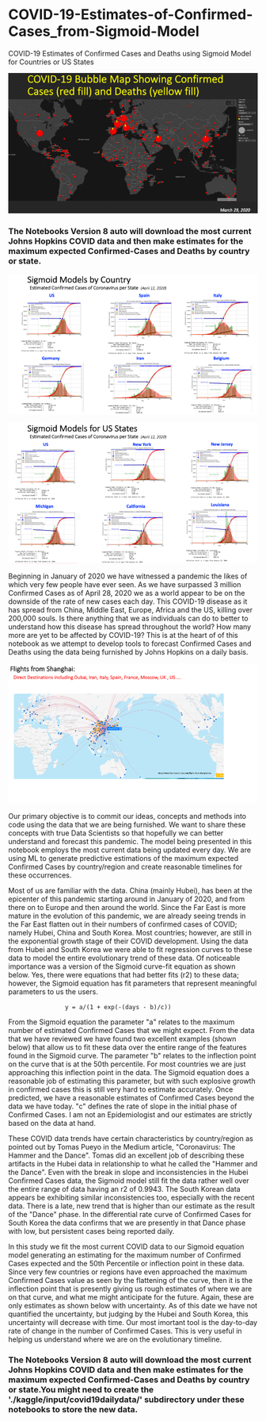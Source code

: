 # COVID-19-Estimates-of-Confirmed-Cases_from-Sigmoid-Model
COVID-19 Estimates of Confirmed Cases and Deaths using Sigmoid Model for Countries or US States

![COVID](BubbleMap_mch29.png)

### The Notebooks Version 8 auto will download the most current Johns Hopkins COVID data and then make estimates for the maximum expected Confirmed-Cases and Deaths by country or state.


![COVID](sigmoid_model_estimates.png)

![COVID](sigmoid_model_estimates_US.png)


Beginning in January of 2020 we have witnessed a pandemic the likes of which very few people have ever seen. As we have surpassed 3 million Confirmed Cases as of April 28, 2020 we as a world appear to be on the downside of the rate of new cases each day.  This COVID-19 disease as it has spread from China, Middle East, Europe, Africa and the US, killing over 200,000 souls. Is there anything that we as individuals can do to better to understand how this disease has spread throughout the world? How many more are yet to be affected by COVID-19? This is at the heart of of this notebook as we attempt to develop tools to forecast Confirmed Cases and Deaths using the data being furnished by Johns Hopkins on a daily basis.  

![COVID](ChinaFlights.png)

Our primary objective is to commit our ideas, concepts and methods into code using the data that we are being furnished. We want to share these concepts with true Data Scientists so that hopefully we can better understand and forecast this pandemic. The model being presented in this notebook employs the most current data being updated every day. We are using ML to generate predictive estimations of the maximum expected Confirmed Cases by country/region and create reasonable timelines for these occurrences.

Most of us are familiar with the data. China (mainly Hubei), has been at the epicenter of this pandemic starting around in  January of 2020, and from there on to Europe and then around the world. Since the Far East is more mature in the evolution of this pandemic, we are already seeing trends in the Far East flatten out in their numbers of confirmed cases of COVID; namely Hubei, China and South Korea. Most countries; however, are still in the exponential growth stage of their COVID development. Using the data from Hubei and South Korea we were able to fit regression curves to these data to model the entire evolutionary trend of these data. Of noticeable importance was a version of the Sigmoid curve-fit equation as shown below. Yes, there were equations that had better fits (r2) to these data; however, the Sigmoid equation has fit parameters that represent meaningful parameters to us the users.

                    y = a/(1 + exp(-(days - b)/c))

From the Sigmoid equation the parameter "a" relates to the maximum number of estimated Confirmed Cases that we might expect. From the data that we have reviewed we have found two excellent examples (shown below) that allow us to fit these data over the entire range of the features found in the Sigmoid curve. The parameter "b" relates to the inflection point on the curve that is at the 50th percentile. For most countries we are just approaching this inflection point in the data. The Sigmoid equation does a reasonable job of estimating this parameter, but with such explosive growth in confirmed cases this is still very hard to estimate accurately. Once predicted, we have a reasonable estimates of Confirmed Cases beyond the data we have today. "c" defines the rate of slope in the initial phase of Confirmed Cases. I am not an Epidemiologist and our estimates are strictly based on the data at hand.

These COVID data trends have certain characteristics by country/region as pointed out by Tomas Pueyo in the Medium article, "Coronavirus: The Hammer and the Dance". Tomas did an excellent job of describing these artifacts in the Hubei data in relationship to what he called the "Hammer and the Dance". Even with the break in slope and inconsistencies in the Hubei Confirmed Cases data, the Sigmoid model still fit the data rather well over the entire range of data having an r2 of 0.9943. The South Korean data appears be exhibiting similar inconsistencies too, especially with the recent data. There is a late, new trend that is higher than our estimate as the result of the "Dance" phase. In the differential rate curve of Confirmed Cases for South Korea the data confirms that we are presently in that Dance phase with low, but persistent cases being reported daily.

In this study we fit the most current COVID data to our Sigmoid equation model generating an estimating for the maximum number of Confirmed Cases expected and the 50th Percentile or inflection point in these data. Since very few countries or regions have even approached the maximum Confirmed Cases value as seen by the flattening of the curve, then it is the inflection point that is presently giving us rough estimates of where we are on that curve, and what me might anticipate for the future. Again, these are only estimates as shown below with uncertainty. As of this date we have not quantified the uncertainty, but judging by the Hubei and South Korea, this uncertainty will decrease with time. Our most imortant tool is the day-to-day rate of change in the number of Confirmed Cases.  This is very useful in helping us understand where we are on the evolutionary timeline.


### The Notebooks Version 8 auto will download the most current Johns Hopkins COVID data and then make estimates for the maximum expected Confirmed-Cases and Deaths by country or state.You might need to create the './kaggle/input/covid19dailydata/' subdirectory under these notebooks to store the new data. 
